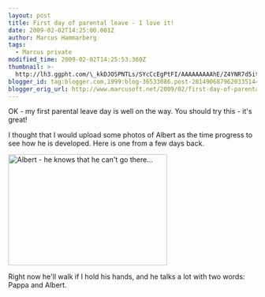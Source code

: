 ```yaml
---
layout: post
title: First day of parental leave - I love it!
date: 2009-02-02T14:25:00.001Z
author: Marcus Hammarberg
tags:
  - Marcus private
modified_time: 2009-02-02T14:25:53.360Z
thumbnail: >-
  http://lh3.ggpht.com/\_kkDJOSPNTLs/SYcCcEgPtFI/AAAAAAAAAhE/Z4YNR7d5its/s72-c/DSC_0242_thumb%5B1%5D.jpg?imgmax=800
blogger_id: tag:blogger.com,1999:blog-36533086.post-2814906879620335144
blogger_orig_url: http://www.marcusoft.net/2009/02/first-day-of-parental-leave-i-love-it.html
---
```




OK - my first parental leave day is well on the way. You should try
this - it's great!

I thought that I would upload some photos of Albert as the time progress
to see how he is developed. Here is one from a few days back.

[<img
src="http://lh3.ggpht.com/_kkDJOSPNTLs/SYcCcEgPtFI/AAAAAAAAAhE/Z4YNR7d5its/DSC_0242_thumb%5B1%5D.jpg?imgmax=800"
style="border-right: 0px; border-top: 0px; border-left: 0px; border-bottom: 0px"
data-border="0" width="322" height="225"
alt="Albert - he knows that he can&#39;t go there..." />](http://lh5.ggpht.com/_kkDJOSPNTLs/SYcCbmvfeaI/AAAAAAAAAhA/Vs0ND16MLI4/s1600-h/DSC_0242%5B3%5D.jpg)

Right now he'll walk if I hold his hands, and he talks a lot with two
words: Pappa and Albert.
